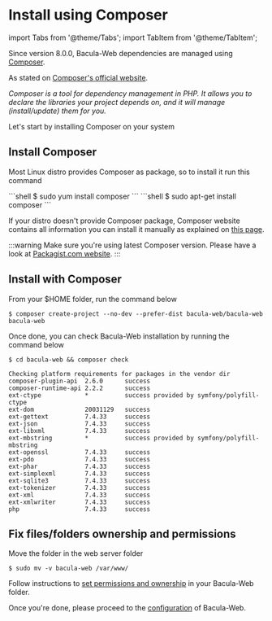 # Install using Composer

import Tabs from '@theme/Tabs';
import TabItem from '@theme/TabItem';

Since version 8.0.0, Bacula-Web dependencies are managed using [Composer](https://getcomposer.org/).

As stated on [Composer's official website](https://getcomposer.org/doc/00-intro.md#dependency-management).

*Composer is a tool for dependency management in PHP.
It allows you to declare the libraries your project depends on, and it will manage (install/update) them for you.*

Let's start by installing Composer on your system

## Install Composer

Most Linux distro provides Composer as package, so to install it run this command

<Tabs>
  <TabItem value="rpm" label="For Red Hat / Centos / Fedora" default>
```shell
$ sudo yum install composer
```
  </TabItem>
  <TabItem value="deb" label="For Debian / Ubuntu">
```shell
$ sudo apt-get install composer
```
  </TabItem>
</Tabs>

If your distro doesn't provide Composer package, Composer website contains all information
you can install it manually as explained on [this page](https://getcomposer.org/download/).

:::warning
Make sure you're using latest Composer version. Please have a look at [Packagist.com website](https://getcomposer.org/2).
:::

## Install with Composer

From your $HOME folder, run the command below

```shell
$ composer create-project --no-dev --prefer-dist bacula-web/bacula-web bacula-web
```

Once done, you can check Bacula-Web installation by running the command below

```shell
$ cd bacula-web && composer check

Checking platform requirements for packages in the vendor dir
composer-plugin-api  2.6.0      success                                       
composer-runtime-api 2.2.2      success                                       
ext-ctype            *          success provided by symfony/polyfill-ctype    
ext-dom              20031129   success                                       
ext-gettext          7.4.33     success                                       
ext-json             7.4.33     success                                       
ext-libxml           7.4.33     success                                       
ext-mbstring         *          success provided by symfony/polyfill-mbstring 
ext-openssl          7.4.33     success                                       
ext-pdo              7.4.33     success                                       
ext-phar             7.4.33     success                                       
ext-simplexml        7.4.33     success                                       
ext-sqlite3          7.4.33     success                                       
ext-tokenizer        7.4.33     success                                       
ext-xml              7.4.33     success                                       
ext-xmlwriter        7.4.33     success                                       
php                  7.4.33     success
```

## Fix files/folders ownership and permissions

Move the folder in the web server folder

```shell
$ sudo mv -v bacula-web /var/www/
```

Follow instructions to [set permissions and ownership](../admin-guides/permissions-and-ownership.mdx) in your Bacula-Web folder.

Once you're done, please proceed to the [configuration](configure.md) of Bacula-Web.
 